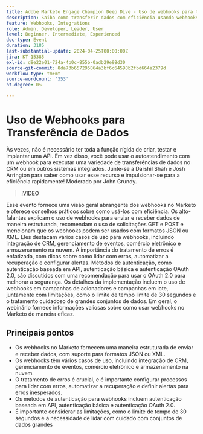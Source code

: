 ```yaml
---
title: Adobe Marketo Engage Champion Deep Dive - Uso de webhooks para transferir dados
description: Saiba como transferir dados com eficiência usando webhooks no Marketo com Darshil Shah e Josh Arrington, que abrangem manuseio de dados estruturados, gerenciamento de erros, métodos de autenticação e casos de uso práticos, como integração de CRM e comércio eletrônico, moderados por John Grundy.
feature: Webhooks, Integrations
role: Admin, Developer, Leader, User
level: Beginner, Intermediate, Experienced
doc-type: Event
duration: 3185
last-substantial-update: 2024-04-25T00:00:00Z
jira: KT-15385
exl-id: d8e22e01-724a-4b0c-855b-0adb29e98d30
source-git-commit: 8da73b657295864a3bf6c64598b2fbd664a2379d
workflow-type: tm+mt
source-wordcount: '353'
ht-degree: 0%

---
```


# Uso de Webhooks para Transferência de Dados

Às vezes, não é necessário ter toda a função rígida de criar, testar e implantar uma API. Em vez disso, você pode usar o autoatendimento com um webhook para executar uma variedade de transferências de dados no CRM ou em outros sistemas integrados. Junte-se a Darshil Shah e Josh Arrington para saber como usar esse recurso e impulsionar-se para a eficiência rapidamente! Moderado por John Grundy.

>[!VIDEO](https://video.tv.adobe.com/v/3428687/?learn=on)

Esse evento fornece uma visão geral abrangente dos webhooks no Marketo e oferece conselhos práticos sobre como usá-los com eficiência. Os alto-falantes explicam o uso de webhooks para enviar e receber dados de maneira estruturada, recomendam o uso de solicitações GET e POST e mencionam que os webhooks podem ser usados com formatos JSON ou XML. Eles destacam vários casos de uso para webhooks, incluindo integração de CRM, gerenciamento de eventos, comércio eletrônico e armazenamento na nuvem. A importância do tratamento de erros é enfatizada, com dicas sobre como lidar com erros, automatizar a recuperação e configurar alertas. Métodos de autenticação, como autenticação baseada em API, autenticação básica e autenticação OAuth 2.0, são discutidos com uma recomendação para usar o OAuth 2.0 para melhorar a segurança. Os detalhes da implementação incluem o uso de webhooks em campanhas de acionadores e campanhas em lote, juntamente com limitações, como o limite de tempo limite de 30 segundos e o tratamento cuidadoso de grandes conjuntos de dados. Em geral, o webinário fornece informações valiosas sobre como usar webhooks no Marketo de maneira eficaz.

## Principais pontos

* Os webhooks no Marketo fornecem uma maneira estruturada de enviar e receber dados, com suporte para formatos JSON ou XML.
* Os webhooks têm vários casos de uso, incluindo integração de CRM, gerenciamento de eventos, comércio eletrônico e armazenamento na nuvem.
* O tratamento de erros é crucial, e é importante configurar processos para lidar com erros, automatizar a recuperação e definir alertas para erros inesperados.
* Os métodos de autenticação para webhooks incluem autenticação baseada em API, autenticação básica e autenticação OAuth 2.0.
* É importante considerar as limitações, como o limite de tempo de 30 segundos e a necessidade de lidar com cuidado com conjuntos de dados grandes
